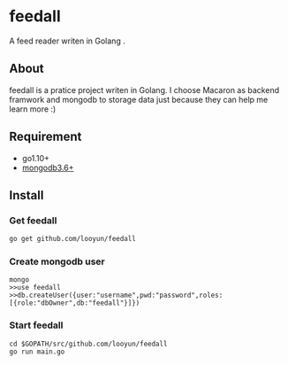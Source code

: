 # feedall
A feed reader writen in Golang .

## About
feedall is a pratice project writen in Golang.
I choose Macaron as backend framwork and mongodb to storage data just because they can help me learn more :)

## Requirement
* go1.10+
* [mongodb3.6+](https://docs.mongodb.com/v3.6/installation/)

## Install

### Get feedall
```bash
go get github.com/looyun/feedall
```

### Create mongodb user
```
mongo
>>use feedall
>>db.createUser({user:"username",pwd:"password",roles:[{role:"dbOwner",db:"feedall"}]})
```

### Start feedall
```
cd $GOPATH/src/github.com/looyun/feedall
go run main.go
```
